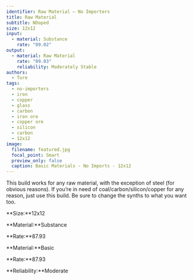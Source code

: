 ```yaml
---
identifier: Raw Material – No Importers
title: Raw Material
subtitle: NDoped
size: 12x12
input:
  - material: Substance
    rate: "89.02"
output:
  - material: Raw Material
    rate: "89.03"
    reliability: Moderately Stable
authors:
  - Ture
tags:
  - no-importers
  - iron
  - copper
  - glass
  - carbon
  - iron ore
  - copper ore
  - silicon
  - carbon
  - 12x12
image:
  filename: featured.jpg
  focal_point: Smart
  preview_only: false
  caption: Basic Materials - No Imports - 12x12
---
```

This build works for any raw material, with the exception of steel (for obvious reasons). If you’re in need of coal/carbon/silicon/copper for any reason, just use this build. Be sure to change the synths to what you want too.

**Size:**12x12

**Material:**Substance

**Rate:**87.93

**Material:**Basic

**Rate:**87.93

**Reliability:**Moderate
